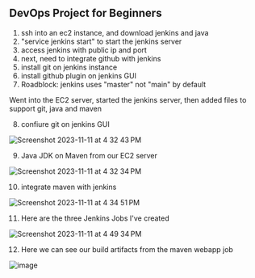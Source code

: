 ## DevOps Project for Beginners   

1. ssh into an ec2 instance, and download jenkins and java
2. "service jenkins start" to start the jenkins server
3. access jenkins with public ip and port
4. next, need to integrate github with jenkins
5. install git on jenkins instance
6. install github plugin on jenkins GUI
7. Roadblock: jenkins uses "master" not "main" by default  

Went into the EC2 server, started the jenkins server, then added files to support git, java and maven

8. confiure git on jenkins GUI

![Screenshot 2023-11-11 at 4 32 43 PM](https://github.com/mfkimbell/end-to-end-DevOps/assets/107063397/f6cf2e22-05e8-4f6a-8bbd-915752163a42)

9. Java JDK on Maven from our EC2 server

![Screenshot 2023-11-11 at 4 32 34 PM](https://github.com/mfkimbell/end-to-end-DevOps/assets/107063397/ea7f7ba8-979c-4ba5-a0d9-da96edfd6b16)
   
10. integrate maven with jenkins

![Screenshot 2023-11-11 at 4 34 51 PM](https://github.com/mfkimbell/end-to-end-DevOps/assets/107063397/0728c5e7-a434-426e-990a-c146e947649a)

11. Here are the three Jenkins Jobs I've created

![Screenshot 2023-11-11 at 4 49 34 PM](https://github.com/mfkimbell/end-to-end-DevOps/assets/107063397/c28fcad5-c0bb-4188-bafd-bc8e78068a27)

12. Here we can see our build artifacts from the maven webapp job

![image](https://github.com/mfkimbell/end-to-end-DevOps/assets/107063397/4360d000-df4a-4217-bb2d-4dad8e6fcb1e)
